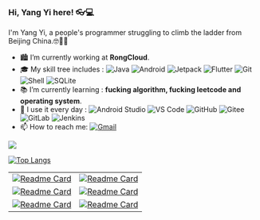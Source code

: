 ### Hi, Yang Yi here!  👓💻

I'm Yang Yi, a people's programmer struggling to climb the ladder from Beijing China.🤓🤦‍♂️

- 🏙 I’m currently working at **RongCloud**.
- 🎓 My skill tree includes : 
  ![Java](https://img.shields.io/badge/-Java-blue?style=flat&logo=java)
  ![Android](https://img.shields.io/badge/-Android-blue?style=flat&logo=android)
  ![Jetpack](https://img.shields.io/badge/-Jetpack-blue?style=flat&logo=android)
  ![Flutter](https://img.shields.io/badge/-Flutter-blue?style=flat&logo=flutter)
  ![Git](https://img.shields.io/badge/-Git-blue?style=flat&logo=git)
  ![Shell](https://img.shields.io/badge/-Shell-blue?style=flat&logo=Shell)
  ![SQLite](https://img.shields.io/badge/-SQLite-blue?style=flat&logo=SQLite)
- 📚 I’m currently learning : **fucking algorithm, fucking leetcode and operating system**.
- 🚀 I use it every day : 
  ![Android Studio](https://img.shields.io/badge/-Android%20Studio-c7b198?style=flat&logo=android-studio)
  ![VS Code](https://img.shields.io/badge/-VS%20Code-c7b198?style=flat&logo=visual-studio-code)
  ![GitHub](https://img.shields.io/badge/-GitHub-c7b198?style=flat&logo=GitHub)
  ![Gitee](https://img.shields.io/badge/-Gitee-c7b198?style=flat&logo=Gitee)
  ![GitLab](https://img.shields.io/badge/-GitLab-c7b198?style=flat&logo=GitLab)
  ![Jenkins](https://img.shields.io/badge/-Jenkins-c7b198?style=flat&logo=jenkins)
- 📫 How to reach me: 
  [![Gmail](https://img.shields.io/badge/-yangyirunning@163.com-FCA121?style=flat&logo=Gmail&link=mailto:yangyirunning@163.com)](mailto:yangyirunning@163.com)

![](https://github-readme-stats.vercel.app/api?username=yangyiRunning&count_private=true&&show_icons=true&theme=vue)

[![Top Langs](https://github-readme-stats.vercel.app/api/top-langs/?username=yangyiRunning&theme=vue)](https://github.com/yangyiRunning)

|||
|  ----  | ----  |
| [![Readme Card](https://github-readme-stats.vercel.app/api/pin/?username=yangyiRunning&repo=Exploring_Flutter_in_action&theme=vue&show_owner=false)](https://github.com/yangyiRunning/Exploring_Flutter_in_action)  | [![Readme Card](https://github-readme-stats.vercel.app/api/pin/?username=yangyiRunning&repo=DataStructureAlgorithmsJava&theme=vue&show_owner=false)](https://github.com/yangyiRunning/DataStructureAlgorithmsJava) |
| [![Readme Card](https://github-readme-stats.vercel.app/api/pin/?username=yangyiRunning&repo=Android_mind_map&theme=vue&show_owner=false)](https://github.com/yangyiRunning/Android_mind_map)  | [![Readme Card](https://github-readme-stats.vercel.app/api/pin/?username=yangyiRunning&repo=JavaAndroidInterview&theme=vue&show_owner=false)](https://github.com/yangyiRunning/JavaAndroidInterview) |
| [![Readme Card](https://github-readme-stats.vercel.app/api/pin/?username=yangyiRunning&repo=Beijing-House&theme=vue&show_owner=false)](https://github.com/yangyiRunning/Beijing-House)  | [![Readme Card](https://github-readme-stats.vercel.app/api/pin/?username=yangyiRunning&repo=DesignMode&theme=vue&show_owner=false)](https://github.com/yangyiRunning/DesignMode) |